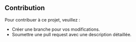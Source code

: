 ## Contribution 
Pour contribuer à ce projet, veuillez : 
- Créer une branche pour vos modifications. 
- Soumettre une pull request avec une description détaillée.